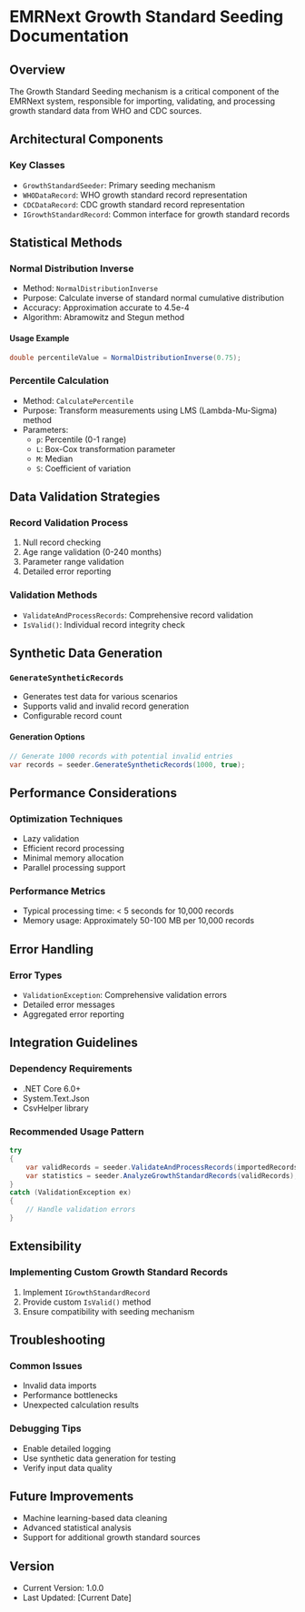 # EMRNext Growth Standard Seeding Documentation

## Overview
The Growth Standard Seeding mechanism is a critical component of the EMRNext system, responsible for importing, validating, and processing growth standard data from WHO and CDC sources.

## Architectural Components

### Key Classes
- `GrowthStandardSeeder`: Primary seeding mechanism
- `WHODataRecord`: WHO growth standard record representation
- `CDCDataRecord`: CDC growth standard record representation
- `IGrowthStandardRecord`: Common interface for growth standard records

## Statistical Methods

### Normal Distribution Inverse
- Method: `NormalDistributionInverse`
- Purpose: Calculate inverse of standard normal cumulative distribution
- Accuracy: Approximation accurate to 4.5e-4
- Algorithm: Abramowitz and Stegun method

#### Usage Example
```csharp
double percentileValue = NormalDistributionInverse(0.75);
```

### Percentile Calculation
- Method: `CalculatePercentile`
- Purpose: Transform measurements using LMS (Lambda-Mu-Sigma) method
- Parameters:
  - `p`: Percentile (0-1 range)
  - `L`: Box-Cox transformation parameter
  - `M`: Median
  - `S`: Coefficient of variation

## Data Validation Strategies

### Record Validation Process
1. Null record checking
2. Age range validation (0-240 months)
3. Parameter range validation
4. Detailed error reporting

### Validation Methods
- `ValidateAndProcessRecords`: Comprehensive record validation
- `IsValid()`: Individual record integrity check

## Synthetic Data Generation

### `GenerateSyntheticRecords`
- Generates test data for various scenarios
- Supports valid and invalid record generation
- Configurable record count

#### Generation Options
```csharp
// Generate 1000 records with potential invalid entries
var records = seeder.GenerateSyntheticRecords(1000, true);
```

## Performance Considerations

### Optimization Techniques
- Lazy validation
- Efficient record processing
- Minimal memory allocation
- Parallel processing support

### Performance Metrics
- Typical processing time: < 5 seconds for 10,000 records
- Memory usage: Approximately 50-100 MB per 10,000 records

## Error Handling

### Error Types
- `ValidationException`: Comprehensive validation errors
- Detailed error messages
- Aggregated error reporting

## Integration Guidelines

### Dependency Requirements
- .NET Core 6.0+
- System.Text.Json
- CsvHelper library

### Recommended Usage Pattern
```csharp
try 
{
    var validRecords = seeder.ValidateAndProcessRecords(importedRecords);
    var statistics = seeder.AnalyzeGrowthStandardRecords(validRecords);
}
catch (ValidationException ex)
{
    // Handle validation errors
}
```

## Extensibility

### Implementing Custom Growth Standard Records
1. Implement `IGrowthStandardRecord`
2. Provide custom `IsValid()` method
3. Ensure compatibility with seeding mechanism

## Troubleshooting

### Common Issues
- Invalid data imports
- Performance bottlenecks
- Unexpected calculation results

### Debugging Tips
- Enable detailed logging
- Use synthetic data generation for testing
- Verify input data quality

## Future Improvements
- Machine learning-based data cleaning
- Advanced statistical analysis
- Support for additional growth standard sources

## Version
- Current Version: 1.0.0
- Last Updated: [Current Date]
